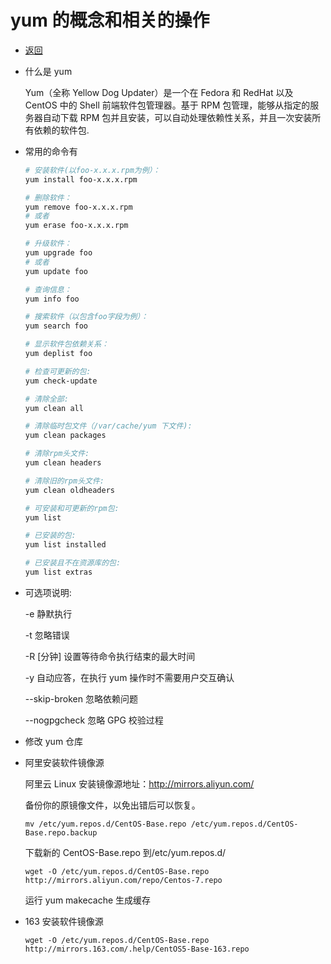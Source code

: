 # yum 的概念和相关的操作

- [返回](./README.md)

- 什么是 yum

  Yum（全称 Yellow Dog Updater）是一个在 Fedora 和 RedHat 以及 CentOS 中的 Shell 前端软件包管理器。基于 RPM 包管理，能够从指定的服务器自动下载 RPM 包并且安装，可以自动处理依赖性关系，并且一次安装所有依赖的软件包.

- 常用的命令有

  ```sh
  # 安装软件(以foo-x.x.x.rpm为例）：
  yum install foo-x.x.x.rpm

  # 删除软件：
  yum remove foo-x.x.x.rpm
  # 或者
  yum erase foo-x.x.x.rpm

  # 升级软件：
  yum upgrade foo
  # 或者
  yum update foo

  # 查询信息：
  yum info foo

  # 搜索软件（以包含foo字段为例）：
  yum search foo

  # 显示软件包依赖关系：
  yum deplist foo

  # 检查可更新的包:
  yum check-update

  # 清除全部:
  yum clean all

  # 清除临时包文件（/var/cache/yum 下文件):
  yum clean packages

  # 清除rpm头文件:
  yum clean headers

  # 清除旧的rpm头文件:
  yum clean oldheaders

  # 可安装和可更新的rpm包:
  yum list　

  # 已安装的包:
  yum list installed

  # 已安装且不在资源库的包:
  yum list extras
  ```

- 可选项说明:

  -e 静默执行

  -t 忽略错误

  -R [分钟] 设置等待命令执行结束的最大时间

  -y 自动应答，在执行 yum 操作时不需要用户交互确认

  --skip-broken 忽略依赖问题

  --nogpgcheck 忽略 GPG 校验过程

- 修改 yum 仓库

- 阿里安装软件镜像源

  阿里云 Linux 安装镜像源地址：http://mirrors.aliyun.com/

  备份你的原镜像文件，以免出错后可以恢复。

  `mv /etc/yum.repos.d/CentOS-Base.repo /etc/yum.repos.d/CentOS-Base.repo.backup`

  下载新的 CentOS-Base.repo 到/etc/yum.repos.d/

  `wget -O /etc/yum.repos.d/CentOS-Base.repo http://mirrors.aliyun.com/repo/Centos-7.repo`

  运行 yum makecache 生成缓存

- 163 安装软件镜像源

  `wget -O /etc/yum.repos.d/CentOS-Base.repo http://mirrors.163.com/.help/CentOS5-Base-163.repo`
